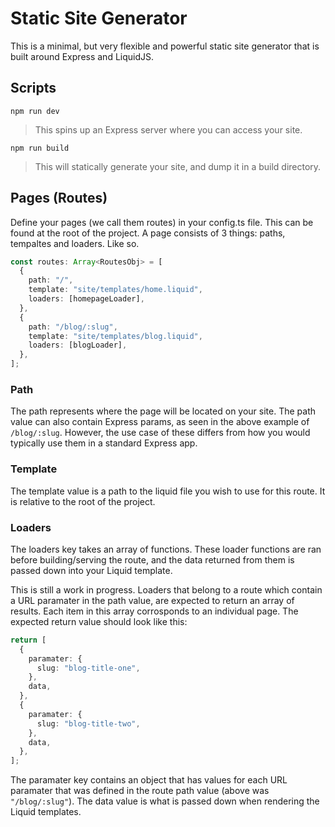 # Static Site Generator

This is a minimal, but very flexible and powerful static site generator that is built around Express and LiquidJS.

## Scripts

```
npm run dev
```

> This spins up an Express server where you can access your site.

```
npm run build
```

> This will statically generate your site, and dump it in a build directory.

## Pages (Routes)

Define your pages (we call them routes) in your config.ts file. This can be found at the root of the project. A page consists of 3 things: paths, tempaltes and loaders. Like so.

```typescript
const routes: Array<RoutesObj> = [
  {
    path: "/",
    template: "site/templates/home.liquid",
    loaders: [homepageLoader],
  },
  {
    path: "/blog/:slug",
    template: "site/templates/blog.liquid",
    loaders: [blogLoader],
  },
];
```

### Path

The path represents where the page will be located on your site. The path value can also contain Express params, as seen in the above example of `/blog/:slug`. However, the use case of these differs from how you would typically use them in a standard Express app.

### Template

The template value is a path to the liquid file you wish to use for this route. It is relative to the root of the project.

### Loaders

The loaders key takes an array of functions. These loader functions are ran before building/serving the route, and the data returned from them is passed down into your Liquid template.

This is still a work in progress. Loaders that belong to a route which contain a URL paramater in the path value, are expected to return an array of results. Each item in this array corrosponds to an individual page. The expected return value should look like this:

```typescript
return [
  {
    paramater: {
      slug: "blog-title-one",
    },
    data,
  },
  {
    paramater: {
      slug: "blog-title-two",
    },
    data,
  },
];
```

The paramater key contains an object that has values for each URL paramater that was defined in the route path value (above was `"/blog/:slug"`). The data value is what is passed down when rendering the Liquid templates.
